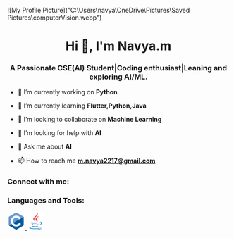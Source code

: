 ![My Profile Picture]("C:\Users\navya\OneDrive\Pictures\Saved Pictures\computerVision.webp")



<h1 align="center">Hi 👋, I'm Navya.m</h1>
<h3 align="center">A Passionate CSE(AI) Student|Coding enthusiast|Leaning and exploring AI/ML.</h3>

- 🔭 I’m currently working on **Python**

- 🌱 I’m currently learning **Flutter,Python,Java**

- 👯 I’m looking to collaborate on **Machine Learning**

- 🤝 I’m looking for help with **AI**

- 💬 Ask me about **AI**

- 📫 How to reach me **m.navya2217@gmail.com**

<h3 align="left">Connect with me:</h3>
<p align="left">
</p>

<h3 align="left">Languages and Tools:</h3>
<p align="left"> <a href="https://www.cprogramming.com/" target="_blank" rel="noreferrer"> <img src="https://raw.githubusercontent.com/devicons/devicon/master/icons/c/c-original.svg" alt="c" width="40" height="40"/> </a> <a href="https://www.java.com" target="_blank" rel="noreferrer"> <img src="https://raw.githubusercontent.com/devicons/devicon/master/icons/java/java-original.svg" alt="java" width="40" height="40"/> </a> </p>
